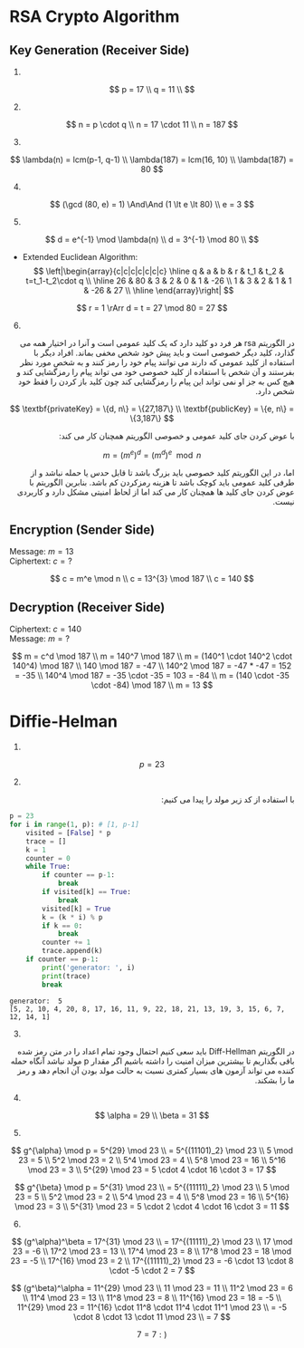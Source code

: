 # RSA Crypto Algorithm

## Key Generation (Receiver Side)

1.
$$
p = 17 \\
q = 11 \\
$$

2.
$$
n = p \cdot q \\
n = 17 \cdot 11 \\
n = 187
$$

3.
$$
\lambda(n) = lcm(p-1, q-1) \\
\lambda(187) = lcm(16, 10) \\
\lambda(187) = 80
$$

4.
$$
(\gcd (80, e) = 1) \And\And (1 \lt e \lt 80) \\
e = 3
$$

5.
$$
d = e^{-1} \mod \lambda(n) \\
d = 3^{-1} \mod 80 \\
$$
- Extended Euclidean Algorithm:
$$
\left|\begin{array}{c|c|c|c|c|c|c} 
\hline
q & a & b & r & t_1 & t_2 & t=t_1-t_2\cdot q \\
\hline
26 & 80 & 3 & 2 & 0 & 1 & -26 \\
1 & 3 & 2 & 1 & 1 & -26 & 27 \\
\hline
\end{array}\right|
$$

$$
r = 1 \rArr d = t = 27 \mod 80 = 27
$$

6.
<div dir='rtl'>
در الگوریتم rsa هر فرد دو کلید دارد که یک کلید عمومی است و آنرا در اختیار همه می گذارد، کلید دیگر خصوصی است و باید پیش خود شخص مخفی بماند.
افراد دیگر با استفاده از کلید عمومی که دارند می توانند پیام خود را رمز کنند و به شخص مورد نظر بفرستند و آن شخص با استفاده از کلید خصوصی خود می تواند پیام را رمزگشایی کند و هیچ کس به جز او نمی تواند این پیام را رمزگشایی کند چون کلید باز کردن را فقط خود شخص دارد.
</div>

$$
\textbf{privateKey} = \{d, n\} = \{27,187\} \\
\textbf{publicKey} = \{e, n\} = \{3,187\}
$$

<div dir='rtl'>
با عوض کردن جای کلید عمومی و خصوصی الگوریتم همچنان کار می کند:
</div>

$$
m = (m^e)^d=(m^d)^e \mod n
$$

<div dir='rtl'>
اما، در این الگوریتم کلید خصوصی باید بزرگ باشد تا قابل حدس یا حمله نباشد و از طرفی کلید عمومی باید کوچک باشد تا هزینه رمزکردن کم باشد. بنابرین الگوریتم با عوض کردن جای کلید ها همچنان کار می کند اما از لحاظ امنیتی مشکل دارد و کاربردی نیست.
</div>

## Encryption (Sender Side)

Message: $m=13$ \
Ciphertext: $c=?$

$$
c = m^e \mod n \\
c = 13^{3} \mod 187 \\
c = 140
$$

## Decryption (Receiver Side)

Ciphertext: $c=140$ \
Message: $m=?$

$$
m = c^d \mod 187 \\
m = 140^7 \mod 187 \\
m = (140^1 \cdot 140^2 \cdot 140^4) \mod 187 \\
140 \mod 187 = -47 \\
140^2 \mod 187 = -47 * -47 = 152 = -35  \\
140^4 \mod 187 = -35 \cdot -35 = 103 = -84 \\
m = (140 \cdot -35 \cdot -84) \mod 187 \\
m = 13
$$

# Diffie-Helman

1.

$$
p = 23
$$

2.

<div dir="rtl">
با استفاده از کد زیر مولد را پیدا می کنیم:
</div>

```python
p = 23
for i in range(1, p): # [1, p-1]
    visited = [False] * p
    trace = []
    k = 1
    counter = 0
    while True:
        if counter == p-1:
            break
        if visited[k] == True:
            break
        visited[k] = True
        k = (k * i) % p
        if k == 0:
            break
        counter += 1
        trace.append(k)
    if counter == p-1:
        print('generator: ', i)
        print(trace)
        break
```

```shell
generator:  5
[5, 2, 10, 4, 20, 8, 17, 16, 11, 9, 22, 18, 21, 13, 19, 3, 15, 6, 7, 12, 14, 1]
```

3.

<div dir='rtl'>
در الگوریتم Diff-Hellman باید سعی کنیم احتمال وجود تمام اعداد را در متن رمز شده باقی بگذاریم تا بیشترین میزان امنیت را داشته باشیم اگر مقدار p مولد نباشد آنگاه حمله کننده می تواند آزمون های بسیار کمتری نسبت به حالت مولد بودن آن انجام دهد و رمز ما را بشکند.
</div>

4.

$$
\alpha = 29 \\
\beta = 31
$$

5.

$$
g^{\alpha} \mod p = 5^{29} \mod 23 \\
= 5^{(11101)_2} \mod 23 \\
5 \mod 23 = 5 \\
5^2 \mod 23 = 2 \\
5^4 \mod 23 = 4 \\
5^8 \mod 23 = 16 \\
5^16 \mod 23 = 3 \\
5^{29} \mod 23 = 5 \cdot 4 \cdot 16 \cdot 3 = 17
$$

$$
g^{\beta} \mod p = 5^{31} \mod 23 \\
= 5^{(11111)_2} \mod 23 \\
5 \mod 23 = 5 \\
5^2 \mod 23 = 2 \\
5^4 \mod 23 = 4 \\
5^8 \mod 23 = 16 \\
5^{16} \mod 23 = 3 \\
5^{31} \mod 23 = 5 \cdot 2 \cdot 4 \cdot 16 \cdot 3 = 11
$$

6.

$$
(g^\alpha)^\beta = 17^{31} \mod 23 \\
= 17^{(11111)_2} \mod 23 \\
17 \mod 23 = -6 \\
17^2 \mod 23 = 13 \\
17^4 \mod 23 = 8 \\
17^8 \mod 23 = 18 \mod 23 = -5 \\
17^{16} \mod 23 = 2 \\
17^{(11111)_2} \mod 23 = -6 \cdot 13 \cdot 8 \cdot -5 \cdot 2 = 7
$$

$$
(g^\beta)^\alpha  = 11^{29} \mod 23 \\
11 \mod 23 = 11 \\
11^2 \mod 23 = 6 \\
11^4 \mod 23 = 13 \\
11^8 \mod 23 = 8 \\
11^{16} \mod 23 = 18 = -5 \\
11^{29} \mod 23 = 11^{16} \cdot 11^8 \cdot 11^4 \cdot 11^1 \mod 23 \\
= -5 \cdot 8 \cdot 13 \cdot 11 \mod 23 \\
= 7
$$

$$
7 = 7  :)
$$
